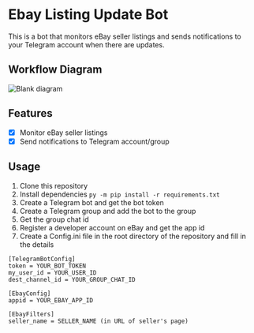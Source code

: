 # Ebay Listing Update Bot
This is a bot that monitors eBay seller listings and sends notifications to your Telegram account when there are updates.

## Workflow Diagram
![Blank diagram](https://github.com/raracraz/Ebay-Listing-Update-Bot/assets/88528326/98c7e235-a9b6-44d9-8dda-ef6fafbd9f0a)

## Features
- [x] Monitor eBay seller listings
- [x] Send notifications to Telegram account/group

## Usage
1. Clone this repository
2. Install dependencies
```py -m pip install -r requirements.txt```
3. Create a Telegram bot and get the bot token
4. Create a Telegram group and add the bot to the group
5. Get the group chat id
6. Register a developer account on eBay and get the app id
7. Create a Config.ini file in the root directory of the repository and fill in the details
```
[TelegramBotConfig]
token = YOUR_BOT_TOKEN
my_user_id = YOUR_USER_ID
dest_channel_id = YOUR_GROUP_CHAT_ID

[EbayConfig]
appid = YOUR_EBAY_APP_ID

[EbayFilters]
seller_name = SELLER_NAME (in URL of seller's page)
```
